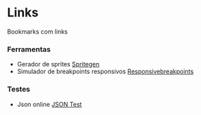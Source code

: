 # Links
Bookmarks com links

### Ferramentas
- Gerador de sprites [Spritegen](http://spritegen.website-performance.org/)
- Simulador de breakpoints responsivos [Responsivebreakpoints](http://www.responsivebreakpoints.com/)

### Testes
- Json online [JSON Test](http://www.jsontest.com/)
